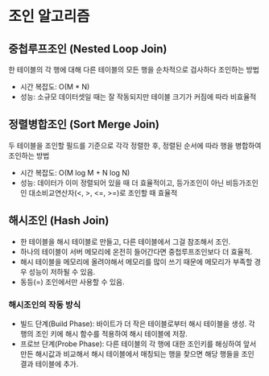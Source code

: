 # 조인 알고리즘

## 중첩루프조인 (Nested Loop Join)
한 테이블의 각 행에 대해 다른 테이블의 모든 행을 순차적으로 검사하다 조인하는 방법
- 시간 복잡도: O(M * N)
- 성능: 소규모 데이터셋일 때는 잘 작동되지만 테이블 크기가 커짐에 따라 비효율적

## 정렬병합조인 (Sort Merge Join)
두 테이블을 조인할 필드를 기준으로 각각 정렬한 후, 정렬된 순서에 따라 행을 병합하여 조인하는 방법
- 시간 복잡도: O(M log M + N log N)
- 성능: 데이터가 이미 정렬되어 있을 때 더 효율적이고, 등가조인이 아닌 비등가조인인 대소비교연산자(<, >, <=, >=)로 조인할 때 효율적

## 해시조인 (Hash Join)
- 한 테이블을 해시 테이블로 만들고, 다른 테이블에서 그걸 참조해서 조인.
- 하나의 테이블이 서버 메모리에 온전히 들어간다면 중첩루프조인보다 더 효율적. 
- 해시 테이블을 메모리에 올려야해서 메모리를 많이 쓰기 때문에 메모리가 부족할 경우 성능이 저하될 수 있음.
- 동등(=) 조인에서만 사용할 수 있음. 

### 해시조인의 작동 방식
- 빌드 단계(Build Phase): 바이트가 더 작은 테이블로부터 해시 테이블을 생성. 각 행의 조인 키에 해시 함수를 적용하여 해시 테이블에 저장.
- 프로브 단계(Probe Phase): 다른 테이블의 각 행에 대한 조인키를 해싱하여 앞서 만든 해시값과 비교해서 해시 테이블에서 매칭되는 행을 찾으면 해당 행들을 조인 결과 테이블에 추가. 